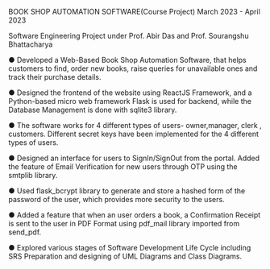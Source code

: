 BOOK SHOP AUTOMATION SOFTWARE(Course Project) March 2023 - April 2023

Software Engineering Project under Prof. Abir Das and Prof. Sourangshu Bhattacharya

● Developed a Web-Based Book Shop Automation Software, that helps customers to
find, order new books, raise queries for unavailable ones and track their purchase
details.

● Designed the frontend of the website using ReactJS Framework, and a
Python-based micro web framework Flask is used for backend, while the Database
Management is done with sqlite3 library.

● The software works for 4 different types of users- owner,manager, clerk , customers. Different secret keys have been
implemented for the 4 different types of users.

● Designed an interface for users to SignIn/SignOut from the portal. Added the feature
of Email Verification for new users through OTP using the smtplib library.

● Used flask_bcrypt library to generate and store a hashed form of the password of the
user, which provides more security to the users.

● Added a feature that when an user orders a book, a Confirmation Receipt is sent to
the user in PDF Format using pdf_mail library imported from send_pdf.

● Explored various stages of Software Development Life Cycle including SRS
Preparation and designing of UML Diagrams and Class Diagrams.
